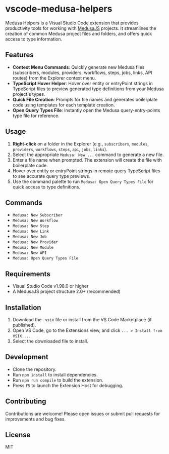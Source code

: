 # vscode-medusa-helpers

Medusa Helpers is a Visual Studio Code extension that provides productivity tools for working with [MedusaJS](https://medusajs.com/) projects. It streamlines the creation of common Medusa project files and folders, and offers quick access to type information.

## Features

- **Context Menu Commands**: Quickly generate new Medusa files (subscribers, modules, providers, workflows, steps, jobs, links, API routes) from the Explorer context menu.
- **TypeScript Hover Helper**: Hover over entity or entryPoint strings in TypeScript files to preview generated type definitions from your Medusa project's types.
- **Quick File Creation**: Prompts for file names and generates boilerplate code using templates for each template creation.
- **Open Query Types File**: Instantly open the Medusa query-entry-points type file for reference.

## Usage

1. **Right-click** on a folder in the Explorer (e.g., `subscribers`, `modules`, `providers`, `workflows`, `steps`, `api`, `jobs`, `links`).
2. Select the appropriate `Medusa: New ...` command to generate a new file.
3. Enter a file name when prompted. The extension will create the file with boilerplate code.
4. Hover over entity or entryPoint strings in remote query TypeScript files to see accurate query type previews.
5. Use the command palette to run `Medusa: Open Query Types File` for quick access to type definitions.

## Commands

- `Medusa: New Subscriber`
- `Medusa: New Workflow`
- `Medusa: New Step`
- `Medusa: New Link`
- `Medusa: New Job`
- `Medusa: New Provider`
- `Medusa: New Module`
- `Medusa: New API`
- `Medusa: Open Query Types File`

## Requirements

- Visual Studio Code v1.98.0 or higher
- A MedusaJS project structure 2.0+ (recommended)

## Installation

1. Download the `.vsix` file or install from the VS Code Marketplace (if published).
2. Open VS Code, go to the Extensions view, and click `... > Install from VSIX...`.
3. Select the downloaded file to install.

## Development

- Clone the repository.
- Run `npm install` to install dependencies.
- Run `npm run compile` to build the extension.
- Press `F5` to launch the Extension Host for debugging.

## Contributing

Contributions are welcome! Please open issues or submit pull requests for improvements and bug fixes.

## License

MIT
